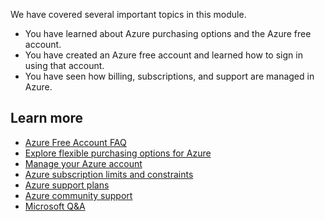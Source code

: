 We have covered several important topics in this module.

- You have learned about Azure purchasing options and the Azure free account.
- You have created an Azure free account and learned how to sign in using that account.
- You have seen how billing, subscriptions, and support are managed in Azure.

## Learn more

- [Azure Free Account FAQ](https://azure.microsoft.com/free/free-account-faq/)
- [Explore flexible purchasing options for Azure](https://azure.microsoft.com/pricing/purchase-options/)
- [Manage your Azure account](https://azure.microsoft.com/account/)
- [Azure subscription limits and constraints](https://docs.microsoft.com/azure/azure-subscription-service-limits)
- [Azure support plans](https://azure.microsoft.com/support/plans/)
- [Azure community support](https://azure.microsoft.com/support/community/)
- [Microsoft Q&A](https://docs.microsoft.com/answers/products/azure?product=all)
